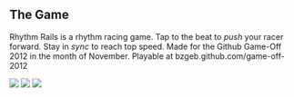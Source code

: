 ## The Game

Rhythm Rails is a rhythm racing game.  Tap to the beat to _push_ your racer forward. Stay in _sync_ to reach top speed. 
Made for the Github Game-Off 2012 in the month of November.
Playable at bzgeb.github.com/game-off-2012

<img src="http://i.imgur.com/o1ToD.png">
<img src="http://i.imgur.com/AQKdF.png">
<img src="http://i.imgur.com/Y3PTa.png">

